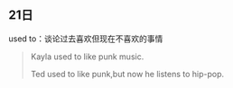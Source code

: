 ## 21日

used to：谈论过去喜欢但现在不喜欢的事情

> Kayla used to like punk music.
>
> Ted used to like punk,but now he listens to hip-pop.

